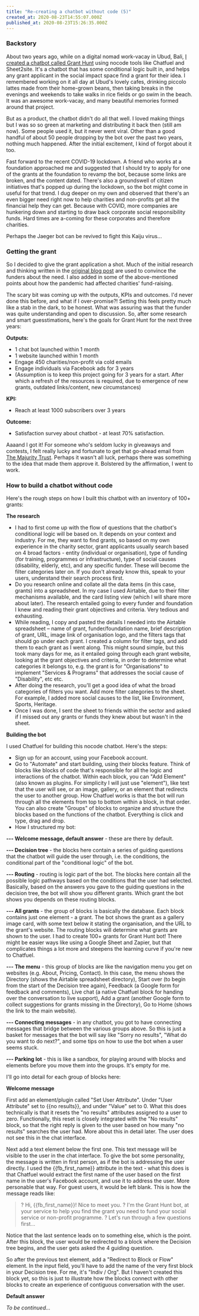 ```yaml
---
title: "Re-creating a chatbot without code (5)"
created_at: 2020-08-23T14:55:07.000Z
published_at: 2020-08-23T15:26:35.000Z
---
```

### **Backstory**

About two years ago, while on a digital nomad work-vacay in Ubud, Bali, [I created a chatbot called Grant Hunt](https://jasonleow.sg/763/creating-chatbot-without-code/) using nocode tools like Chatfuel and Sheet2site. It's a chatbot that has some conditional logic built in, and helps any grant applicant in the social impact space find a grant for their idea. I remembered working on it all day at Ubud's lovely cafes, drinking piccolo lattes made from their home-grown beans, then taking breaks in the evenings and weekends to take walks in rice fields or go swim in the beach. It was an awesome work-vacay, and many beautiful memories formed around that project. 

  

But as a product, the chatbot didn't do all that well. I loved making things but I was so so green at marketing and distributing it back then (still am now). Some people used it, but it never went viral. Other than a good handful of about 50 people dropping by the bot over the past two years, nothing much happened. After the initial excitement, I kind of forgot about it too.

  

Fast forward to the recent COVID-19 lockdown. A friend who works at a foundation approached me and suggested that I should try to apply for one of the grants at the foundation to revamp the bot, because some links are broken, and the content dated. There's also a groundswell of citizen initiatives that's popped up during the lockdown, so the bot might come in useful for that trend. I dug deeper on my own and observed that there's an even bigger need right now to help charities and non-profits get all the financial help they can get. Because with COVID, more companies are hunkering down and starting to draw back corporate social responsibility funds. Hard times are a-coming for these corporates and therefore charities. 

  

Perhaps the Jaeger bot can be revived to fight this Kaiju virus...

  

### **Getting the grant**

So I decided to give the grant application a shot. Much of the initial research and thinking written in the [original blog post](https://jasonleow.sg/763/creating-chatbot-without-code/) are used to convince the funders about the need. I also added in some of the above-mentioned points about how the pandemic had affected charities' fund-raising.

  

The scary bit was coming up with the outputs, KPIs and outcomes. I'd never done this before, and what if I over-promise?! Setting this feels pretty much like a stab in the dark, to be honest. What was assuring was that the funder was quite understanding and open to discussion. So, after some research and smart guesstimations, here's the goals for Grant Hunt for the next three years:

  

**Outputs:**

*   1 chat bot launched within 1 month
*   1 website launched within 1 month
*   Engage 450 charities/non-profit via cold emails
*   Engage individuals via Facebook ads for 3 years
*   (Assumption is to keep this project going for 3 years for a start. After which a refresh of the resources is required, due to emergence of new grants, outdated links/content, new circumstances)

  

**KPI:**

*   Reach at least 1000 subscribers over 3 years

  

**Outcome:**

*   Satisfaction survey about chatbot - at least 70% satisfaction.

  

Aaaand I got it! For someone who's seldom lucky in giveaways and contests, I felt really lucky and fortunate to get that go-ahead email from [The Majurity Trust](https://www.majurity.sg/sgstrong). Perhaps it wasn't all luck, perhaps there was something to the idea that made them approve it. Bolstered by the affirmation, I went to work. 

  

### **How to build a chatbot without code** 

Here's the rough steps on how I built this chatbot with an inventory of 100+ grants:

  

**The research**

*   I had to first come up with the flow of questions that the chatbot's conditional logic will be based on. It depends on your context and industry. For me, they want to find grants, so based on my own experience in the charity sector, grant applicants usually search based on 4 broad factors - entity (individual or organisation), type of funding (for training, programmes or infrastructure), type of social causes (disability, elderly, etc), and any specific funder. These will become the filter categories later on. If you don't already know this, speak to your users, understand their search process first. 
*   Do you research online and collate all the data items (in this case, grants) into a spreadsheet. In my case I used Airtable, due to their filter mechanisms available, and the card listing view (which I will share more about later). The research entailed going to every funder and foundation I knew and reading their grant objectives and criteria. Very tedious and exhausting. 
*   While reading, I copy and pasted the details I needed into the Airtable spreadsheet – name of grant, funder/foundation name, brief description of grant, URL, image link of organisation logo, and the filters tags that should go under each grant. I created a column for filter tags, and add them to each grant as I went along. This might sound simple, but this took many days for me, as it entailed going through each grant website, looking at the grant objectives and criteria, in order to determine what categories it belongs to, e.g. the grant is for "Organisations" to implement "Services & Programs" that addresses the social cause of "Disability", etc etc. 
*   After doing the research, you'll get a good idea of what the broad categories of filters you want. Add more filter categories to the sheet. For example, I added more social causes to the list, like Environment, Sports, Heritage. 
*   Once I was done, I sent the sheet to friends within the sector and asked if I missed out any grants or funds they knew about but wasn't in the sheet.  

**Building the bot**

I used Chatfuel for building this nocode chatbot. Here's the steps:

*   Sign up for an account, using your Facebook account.
*   Go to "Automate" and start building, using their blocks feature. Think of blocks like blocks of code that's responsible for all the logic and interactions of the chatbot. Within each block, you can "Add Element" (also known as plugins. For simplicity I will just use "element"), like text that the user will see, or an image, gallery, or an element that redirects the user to another group. How Chatfuel works is that the bot will run through all the elements from top to bottom within a block, in that order. You can also create "Groups" of blocks to organize and structure the blocks based on the functions of the chatbot. Everything is click and type, drag and drop. 
*   How I structured my bot: 

 **--- Welcome message, default answer** \- these are there by default.

 **--- Decision tree** - the blocks here contain a series of guiding questions that the chatbot will guide the user through, i.e. the conditions, the conditional part of the "conditional logic" of the bot.

 **--- Routing** - routing is logic part of the bot. The blocks here contain all the possible logic pathways based on the conditions that the user had selected. Basically, based on the answers you gave to the guiding questions in the decision tree, the bot will show you different grants. Which grant the bot shows you depends on these routing blocks.

 **--- All grants** - the group of blocks is basically the database. Each block contains just one element - a grant. The bot shows the grant as a gallery image card, with some text below it stating the organisation, and the URL to the grant's website. The routing blocks will determine what grants are shown to the user. I had to create 100+ grants for Grant Hunt bot! There might be easier ways like using a Google Sheet and Zapier, but that complicates things a lot more and steepens the learning curve if you're new to Chatfuel.

 **--- The menu** - this group of blocks are like the navigation menu you get on websites (e.g. About, Pricing, Contact). In this case, the menu shows the Directory (shows the Airtable spreadsheet directory), Start over (to begin from the start of the Decision tree again), Feedback (a Google form for feedback and comments), Live chat (a native Chatfuel block for handing over the conversation to live support), Add a grant (another Google form to collect suggestions for grants missing in the Directory), Go to Home (shows the link to the main website).

 **--- Connecting messages** - in any chatbot, you got to have connecting messages that bridge between the various groups above. So this is just a basket for messages that the bot will say like "Sorry no results", "What do you want to do next?", and some tips on how to use the bot when a user seems stuck.

 **--- Parking lot** - this is like a sandbox, for playing around with blocks and elements before you move them into the groups. It's empty for me.

  

I'll go into detail for each group of blocks here:

  

**Welcome message**

First add an element/plugin called "Set User Attribute". Under "User Attribute" set to {{no results}}, and under "Value" set to 0. What this does technically is that it resets the "no results" attributes assigned to a user to zero. Functionally, this reset is closely integrated with the "No results" block, so that the right reply is given to the user based on how many "no results" searches the user had. More about this in detail later. The user does not see this in the chat interface.

Next add a text element below the first one. This text message will be visible to the user in the chat interface. To give the bot some personality, the message is written in first person, as if the bot is addressing the user directly. I used the {{fb\_first\_name}} attribute in the text - what this does is that Chatfuel would extract the first name of the user based on the first name in the user's Facebook account, and use it to address the user. More personable that way. For guest users, it would be left blank. This is how the message reads like:

> ? Hi, {{fb\_first\_name}}! Nice to meet you. ? I'm the Grant Hunt bot, at your service to help you find the grant you need to fund your social service or non-profit programme. ? Let's run through a few questions first...

Notice that the last sentence leads on to something else, which is the point. After this block, the user would be redirected to a block where the Decision tree begins, and the user gets asked the 4 guiding question.

So after the previous text element, add a "Redirect to Block or Flow" element. In the input field, you'll have to add the name of the very first block in your Decision tree. For me, it's "Indiv / Org". But I haven't created this block yet, so this is just to illustrate how the blocks connect with other blocks to create an experience of contiguous conversation with the user.

  

**Default answer**

  

  

_To be continued..._

